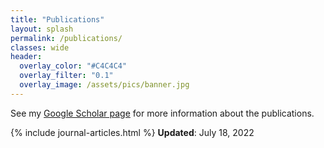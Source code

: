 ```yaml
---
title: "Publications"
layout: splash
permalink: /publications/
classes: wide
header:
  overlay_color: "#C4C4C4"
  overlay_filter: "0.1"
  overlay_image: /assets/pics/banner.jpg
---
```

See my [Google Scholar page](https://scholar.google.com/citations?user=qTVJz0AAAAAJ&hl=en&oi=ao) for more information about the publications.

{% include journal-articles.html %}
__Updated__: July 18, 2022
